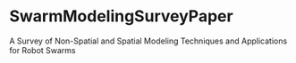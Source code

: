 SwarmModelingSurveyPaper
========================

A Survey of Non-Spatial and Spatial Modeling Techniques and Applications for Robot Swarms
